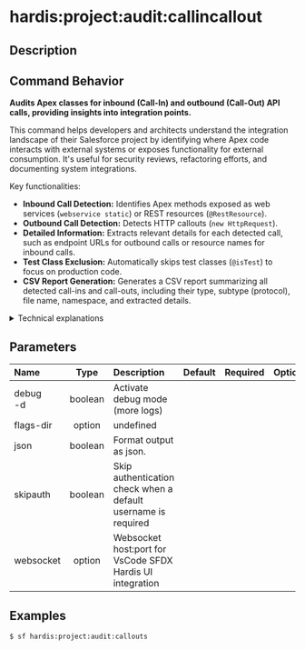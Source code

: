 <!-- This file has been generated with command 'sf hardis:doc:plugin:generate'. Please do not update it manually or it may be overwritten -->
# hardis:project:audit:callincallout

## Description


## Command Behavior

**Audits Apex classes for inbound (Call-In) and outbound (Call-Out) API calls, providing insights into integration points.**

This command helps developers and architects understand the integration landscape of their Salesforce project by identifying where Apex code interacts with external systems or exposes functionality for external consumption. It's useful for security reviews, refactoring efforts, and documenting system integrations.

Key functionalities:

- **Inbound Call Detection:** Identifies Apex methods exposed as web services (`webservice static`) or REST resources (`@RestResource`).
- **Outbound Call Detection:** Detects HTTP callouts (`new HttpRequest`).
- **Detailed Information:** Extracts relevant details for each detected call, such as endpoint URLs for outbound calls or resource names for inbound calls.
- **Test Class Exclusion:** Automatically skips test classes (`@isTest`) to focus on production code.
- **CSV Report Generation:** Generates a CSV report summarizing all detected call-ins and call-outs, including their type, subtype (protocol), file name, namespace, and extracted details.

<details>
<summary>Technical explanations</summary>

The command's technical implementation involves:

- **File Discovery:** Uses `glob` to find all Apex class (`.cls`) and trigger (`.trigger`) files within the project.
- **Content Analysis:** Reads the content of each Apex file and uses regular expressions to identify patterns indicative of inbound or outbound calls.
- **Pattern Matching:** Defines a set of `catchers`, each with a `type` (INBOUND/OUTBOUND), `subType` (SOAP/REST/HTTP), and `regex` to match specific API call patterns. It also includes `detail` regexes to extract additional information.
- **`catchMatches` Utility:** This utility function is used to apply the defined `catchers` to each Apex file and extract all matching occurrences.
- **Data Structuring:** Organizes the extracted information into a structured format, including the file name, namespace, and detailed matches.
- **Reporting:** Uses `generateReports` to create a CSV report and display a table in the console, summarizing the audit findings.
- **Filtering:** Filters out files that start with 'hidden' or contain `@isTest` to focus on relevant code.
</details>


## Parameters

| Name         |  Type   | Description                                                   | Default | Required | Options |
|:-------------|:-------:|:--------------------------------------------------------------|:-------:|:--------:|:-------:|
| debug<br/>-d | boolean | Activate debug mode (more logs)                               |         |          |         |
| flags-dir    | option  | undefined                                                     |         |          |         |
| json         | boolean | Format output as json.                                        |         |          |         |
| skipauth     | boolean | Skip authentication check when a default username is required |         |          |         |
| websocket    | option  | Websocket host:port for VsCode SFDX Hardis UI integration     |         |          |         |

## Examples

```shell
$ sf hardis:project:audit:callouts
```


